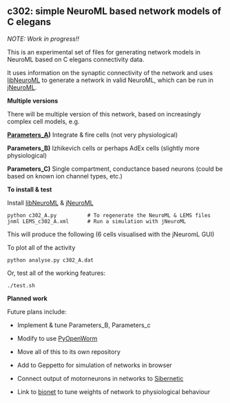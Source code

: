 c302: simple NeuroML based network models of C elegans
------------------------------------------------------

*NOTE: Work in progress!!* 

This is an experimental set of files for generating network models in NeuroML 
based on C elegans connectivity data.

It uses information on the synaptic connectivity of the network and uses 
[libNeuroML](https://github.com/NeuralEnsemble/libNeuroML) to generate 
a network in valid NeuroML, which can be run in [jNeuroML](https://github.com/NeuroML/jNeuroML).

**Multiple versions**

There will be multiple version of this network, based on increasingly complex cell models, e.g.

**[Parameters_A](https://github.com/openworm/CElegansNeuroML/blob/master/CElegans/pythonScripts/c302/parameters_A.py))** Integrate & fire cells (not very physiological)

**Parameters_B)** Izhikevich cells or perhaps AdEx cells (slightly more physiological)

**Parameters_C)** Single compartment, conductance based neurons (could be based on known ion channel types, etc.)


**To install & test**

Install [libNeuroML](https://github.com/NeuralEnsemble/libNeuroML) & [jNeuroML](https://github.com/NeuroML/jNeuroML)

    python c302_A.py          # To regenerate the NeuroML & LEMS files
    jnml LEMS_c302_A.xml      # Run a simulation with jNeuroML
    
This will produce the following (6 cells visualised with the jNeuromL GUI)

To plot all of the activity

    python analyse.py c302_A.dat
    
Or, test all of the working features:

    ./test.sh

**Planned work**

Future plans include:

- Implement & tune Parameters_B, Parameters_c

- Modify to use [PyOpenWorm](https://github.com/openworm/PyOpenWorm)

- Move all of this to its own repository

- Add to Geppetto for simulation of networks in browser

- Connect output of motorneurons in networks to [Sibernetic](http://openworm.github.io/Smoothed-Particle-Hydrodynamics/)

- Link to [bionet](https://github.com/portegys/bionet) to tune weights of network to physiological behaviour


